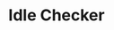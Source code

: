 ---
title: Idle Checker
position: 1
type:
description: 'Minimum Permission Level: Admin'
parameters:
  - name: action
    content: '"enable", "disable", or "status"'
content_markdown: >-
  Controls aspects of the Idle Checker / Idle Mover functionality. When enabled,
  users who are idle longer than the designated time threshold will be
  automatically moved to the specified channel.
left_code_blocks:
  - code_block: |-
      !idlechecker
      !idlecheck
      !idle
    title: Command Aliases
    language:
  - code_block: |-
      disable
      off
    title: '"Disable" Aliases'
    language:
  - code_block: |-
      enable
      on
    title: '"Enable" Aliases'
    language:
  - code_block: |-
      status
      <none> (Default, when no arguments are used.)
    title: '"Status" Aliases'
    language:
right_code_blocks:
  - code_block: '!idlechecker enable'
    title: Enable Module
    language:
  - code_block: '!idlechecker disable'
    title: Disable Module
    language:
  - code_block: '!idlechecker status'
    title: Check Module Status
    language:
---